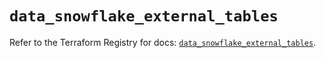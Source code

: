 # `data_snowflake_external_tables`

Refer to the Terraform Registry for docs: [`data_snowflake_external_tables`](https://registry.terraform.io/providers/snowflake-labs/snowflake/0.92.0/docs/data-sources/external_tables).
